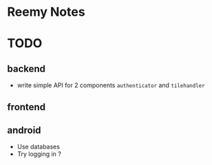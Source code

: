 # Reemy Notes

# TODO

## backend

- write simple API for 2 components `authenticator` and `tilehandler`

## frontend

## android
- Use databases
- Try logging in ?


